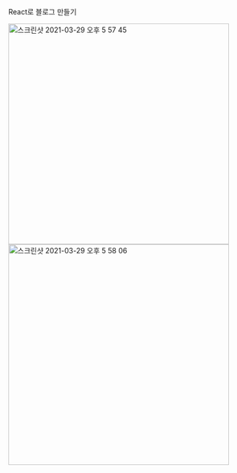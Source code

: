 React로 블로그 만들기

<img width="439" alt="스크린샷 2021-03-29 오후 5 57 45" src="https://user-images.githubusercontent.com/74041698/112812706-65215e80-90b8-11eb-8523-9e451195620c.png">
<img width="439" alt="스크린샷 2021-03-29 오후 5 58 06" src="https://user-images.githubusercontent.com/74041698/112812712-66528b80-90b8-11eb-9550-e249bd375efd.png">
